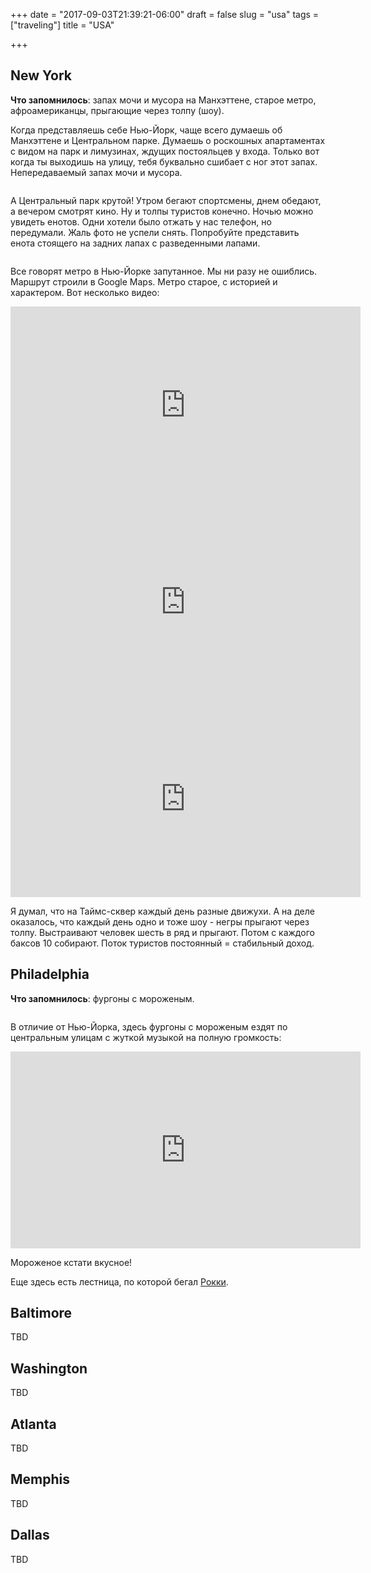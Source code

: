 +++
date = "2017-09-03T21:39:21-06:00"
draft = false
slug = "usa"
tags = ["traveling"]
title = "USA"

+++

## New York

**Что запомнилось**: запах мочи и мусора на Манхэттене, старое метро,
афроамериканцы, прыгающие через толпу (шоу).

Когда представляешь себе Нью-Йорк, чаще всего думаешь об Манхэттенe и
Центральном парке. Думаешь о роскошных апартаментах с видом на парк и
лимузинах, ждущих постояльцев у входа. Только вот когда ты выходишь на улицу,
тебя буквально сшибает с ног этот запах. Непередаваемый запах мочи и мусора.

<img class="img-rounded" src="/images/posts/2017-09-03-usa/new-york-1.jpg" alt="" title=""/>

А Центральный парк крутой! Утром бегают спортсмены, днем обедают, а вечером
смотрят кино. Ну и толпы туристов конечно. Ночью можно увидеть енотов. Одни
хотели было отжать у нас телефон, но передумали. Жаль фото не успели снять.
Попробуйте представить енота стоящего на задних лапах с разведенными лапами.

<img class="img-rounded" src="/images/posts/2017-09-03-usa/new-york-2.jpg" alt="" title=""/>

Все говорят метро в Нью-Йорке запутанное. Мы ни разу не ошиблись. Маршрут
строили в Google Maps. Метро старое, с историей и характером. Вот несколько видео:

<iframe width="560" height="315" src="https://www.youtube.com/embed/agUF_53fmyw" frameborder="0" allowfullscreen></iframe>

<iframe width="560" height="315" src="https://www.youtube.com/embed/U7ePrBYb2wA" frameborder="0" allowfullscreen></iframe>

<iframe width="560" height="315" src="https://www.youtube.com/embed/aluYo-FSqiw?rel=0" frameborder="0" allowfullscreen></iframe>

Я думал, что на Таймс-сквер каждый день разные движухи. А на деле оказалось,
что каждый день одно и тоже шоу - негры прыгают через толпу. Выстраивают
человек шесть в ряд и прыгают. Потом с каждого баксов 10 собирают. Поток
туристов постоянный = стабильный доход.

## Philadelphia

**Что запомнилось**: фургоны с мороженым.

<img class="img-rounded" src="/images/posts/2017-09-03-usa/phily-1.jpg" alt="" title=""/>

В отличие от Нью-Йорка, здесь фургоны с мороженым ездят по центральным улицам с жуткой музыкой на полную громкость:

<iframe width="560" height="315" src="https://www.youtube.com/embed/tag0-8vEAm8?rel=0" frameborder="0" allowfullscreen></iframe>

Мороженое кстати вкусное!

Еще здесь есть лестница, по которой бегал [Рокки](https://ru.wikipedia.org/wiki/%D0%A0%D0%BE%D0%BA%D0%BA%D0%B8_%D0%91%D0%B0%D0%BB%D1%8C%D0%B1%D0%BE%D0%B0).

## Baltimore

TBD

## Washington

TBD

## Atlanta

TBD

## Memphis

TBD

## Dallas

TBD
